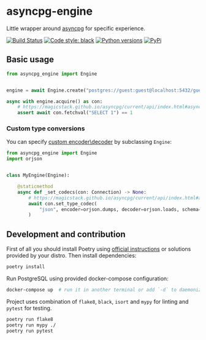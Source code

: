 # asyncpg-engine

Little wrapper around [asyncpg](https://github.com/MagicStack/asyncpg) for specific experience.

[![Build Status](https://github.com/sivakov512/asyncpg-engine/actions/workflows/test.yml/badge.svg)](https://github.com/sivakov512/asyncpg-engine/actions/workflows/test.yml)
[![Code style: black](https://img.shields.io/badge/code%20style-black-000000.svg)](https://github.com/ambv/black)
[![Python versions](https://img.shields.io/pypi/pyversions/asyncpg-engine.svg)](https://pypi.python.org/pypi/asyncpg-engine)
[![PyPi](https://img.shields.io/pypi/v/asyncpg-engine.svg)](https://pypi.python.org/pypi/asyncpg-engine)

## Basic usage

```python
from asyncpg_engine import Engine


engine = await Engine.create("postgres://guest:guest@localhost:5432/guest?sslmode=disable")

async with engine.acquire() as con:
    # https://magicstack.github.io/asyncpg/current/api/index.html#asyncpg.connection.Connection
    assert await con.fetchval("SELECT 1") == 1
```

### Custom type conversions

You can specify [custom encoder\decoder](https://magicstack.github.io/asyncpg/current/usage.html#custom-type-conversions) by subclassing `Engine`:
```python
from asyncpg_engine import Engine
import orjson


class MyEngine(Engine):

    @staticmethod
    async def _set_codecs(con: Connection) -> None:
        # https://magicstack.github.io/asyncpg/current/api/index.html#asyncpg.connection.Connection.set_type_codec
        await con.set_type_codec(
            "json", encoder=orjson.dumps, decoder=orjson.loads, schema="pg_catalog"
        )
```

## Development and contribution

First of all you should install Poetry using [official instructions](https://python-poetry.org/docs/#osx--linux--bashonwindows-install-instructions) or solutions provided by your distro. Then install dependencies:
```bash
poetry install
```

Run PostgreSQL using provided docker-compose configuration:
```bash
docker-compose up  # run it in another terminal or add `-d` to daemonize
```

Project uses combination of `flake8`, `black`, `isort` and `mypy` for linting and `pytest` for testing.

```bash
poetry run flake8
poetry run mypy ./
poetry run pytest
```
